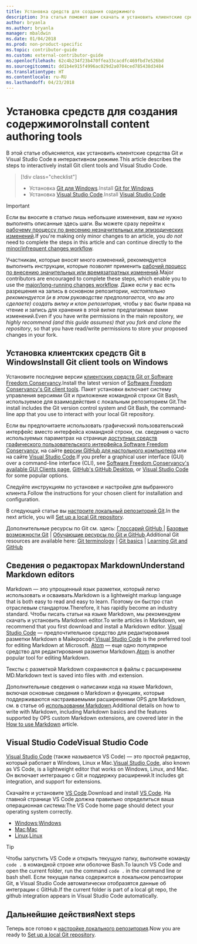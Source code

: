 ```yaml
---
title: Установка средств для создания содержимого
description: Эта статья поможет вам скачать и установить клиентские средства, необходимые для редактирования файлов Markdown и работы с Git.
author: bryanla
ms.author: bryanla
manager: mbaldwin
ms.date: 01/04/2018
ms.prod: non-product-specific
ms.topic: contributor-guide
ms.custom: external-contributor-guide
ms.openlocfilehash: 62c4b234f23b470ffea33cacdfc469fbd7e526bd
ms.sourcegitcommit: dd1b4e915f4996ac029d2a0704ced785438d3484
ms.translationtype: HT
ms.contentlocale: ru-RU
ms.lasthandoff: 04/23/2018
---
```

# <a name="install-content-authoring-tools"></a><span data-ttu-id="391b0-103">Установка средств для создания содержимого</span><span class="sxs-lookup"><span data-stu-id="391b0-103">Install content authoring tools</span></span>

<span data-ttu-id="391b0-104">В этой статье объясняется, как установить клиентские средства Git и Visual Studio Code в интерактивном режиме.</span><span class="sxs-lookup"><span data-stu-id="391b0-104">This article describes the steps to interactively install Git client tools and Visual Studio Code.</span></span>
> [!div class="checklist"]
> * <span data-ttu-id="391b0-105">Установка [Git для Windows](https://git-scm.com/download/win).</span><span class="sxs-lookup"><span data-stu-id="391b0-105">Install [Git for Windows](https://git-scm.com/download/win)</span></span>
> * <span data-ttu-id="391b0-106">Установка [Visual Studio Code](https://code.visualstudio.com/).</span><span class="sxs-lookup"><span data-stu-id="391b0-106">Install [Visual Studio Code](https://code.visualstudio.com/)</span></span>

>[!IMPORTANT]
> <span data-ttu-id="391b0-107">Если вы вносите в статью лишь небольшие изменения, вам *не* нужно выполнять описанные здесь шаги. Вы можете сразу перейти к [рабочему процессу по внесению незначительных или эпизодических изменений](light-workflow.md).</span><span class="sxs-lookup"><span data-stu-id="391b0-107">If you're making only minor changes to an article, you *do not* need to complete the steps in this article and can continue directly to the [minor/infrequent changes workflow](light-workflow.md).</span></span>
>
> <span data-ttu-id="391b0-108">Участникам, которые вносят много изменений, рекомендуется выполнить инструкции, которые позволят применить [рабочий процесс по внесению значительных или времязатратных изменений](full-workflow.md).</span><span class="sxs-lookup"><span data-stu-id="391b0-108">Major contributors are encouraged to complete these steps, which enable you to use the [major/long-running changes workflow](full-workflow.md).</span></span> <span data-ttu-id="391b0-109">Даже если у вас есть разрешения на запись в основном репозитории, *настоятельно рекомендуется (и в этом руководстве предполагается, что вы это сделаете) создать вилку и клон репозитория*, чтобы у вас были права на чтение и запись для хранения в этой вилке предлагаемых вами изменений.</span><span class="sxs-lookup"><span data-stu-id="391b0-109">Even if you have write permissions in the main repository, *we highly recommend (and this guide assumes) that you fork and clone the repository*, so that you have read/write permissions to store your proposed changes in your fork.</span></span>

## <a name="install-git-client-tools-on-windows"></a><span data-ttu-id="391b0-110">Установка клиентских средств Git в Windows</span><span class="sxs-lookup"><span data-stu-id="391b0-110">Install Git client tools on Windows</span></span>

 <span data-ttu-id="391b0-111">Установите последние версии [клиентских средств Git от Software Freedom Conservancy](https://git-scm.com/download/).</span><span class="sxs-lookup"><span data-stu-id="391b0-111">Install the latest version of [Software Freedom Conservancy's Git client tools](https://git-scm.com/download/).</span></span> <span data-ttu-id="391b0-112">Пакет установки включает систему управления версиями Git и приложение командной строки Git Bash, используемое для взаимодействия с локальным репозиторием Git.</span><span class="sxs-lookup"><span data-stu-id="391b0-112">The install includes the Git version control system and Git Bash, the command-line app that you use to interact with your local Git repository.</span></span>

<span data-ttu-id="391b0-113">Если вы предпочитаете использовать графический пользовательский интерфейс вместо интерфейса командной строки, см. сведения о часто используемых параметрах на странице [доступных средств графического пользовательского интерфейса Software Freedom Conservancy](https://git-scm.com/downloads/guis), на сайте [версии GitHub для настольного компьютера](https://desktop.github.com/) или на сайте [Visual Studio Code](https://www.visualstudio.com/products/code-vs.aspx).</span><span class="sxs-lookup"><span data-stu-id="391b0-113">If you prefer a graphical user interface (GUI) over a command-line interface (CLI), see [Software Freedom Conservancy's available GUI Clients page](https://git-scm.com/downloads/guis), [GitHub's GitHub Desktop](https://desktop.github.com/), or [Visual Studio Code](https://www.visualstudio.com/products/code-vs.aspx) for some popular options.</span></span>

<span data-ttu-id="391b0-114">Следуйте инструкциям по установке и настройке для выбранного клиента.</span><span class="sxs-lookup"><span data-stu-id="391b0-114">Follow the instructions for your chosen client for installation and configuration.</span></span>

<span data-ttu-id="391b0-115">В следующей статье вы [настроите локальный репозиторий Git](get-started-setup-local.md).</span><span class="sxs-lookup"><span data-stu-id="391b0-115">In the next article, you will [Set up a local Git repository](get-started-setup-local.md).</span></span>

   <span data-ttu-id="391b0-116">Дополнительные ресурсы по Git см. здесь: [Глоссарий GitHub ](https://help.github.com/articles/github-glossary) | [Базовые возможности Git](https://git-scm.com/book/en/v2/Getting-Started-Git-Basics) | [Обучающие ресурсы по Git и GitHub](https://help.github.com/articles/good-resources-for-learning-git-and-github/).</span><span class="sxs-lookup"><span data-stu-id="391b0-116">Additional Git resources are available here: [Git terminology](https://help.github.com/articles/github-glossary) | [Git basics](https://git-scm.com/book/en/v2/Getting-Started-Git-Basics) | [Learning Git and GitHub](https://help.github.com/articles/good-resources-for-learning-git-and-github/)</span></span>

## <a name="understand-markdown-editors"></a><span data-ttu-id="391b0-117">Сведения о редакторах Markdown</span><span class="sxs-lookup"><span data-stu-id="391b0-117">Understand Markdown editors</span></span>

<span data-ttu-id="391b0-118">Markdown — это упрощенный язык разметки, который легко использовать и осваивать.</span><span class="sxs-lookup"><span data-stu-id="391b0-118">Markdown is a lightweight markup language that is both easy to read and easy to learn.</span></span> <span data-ttu-id="391b0-119">Поэтому он быстро стал отраслевым стандартом.</span><span class="sxs-lookup"><span data-stu-id="391b0-119">Therefore, it has rapidly become an industry standard.</span></span> <span data-ttu-id="391b0-120">Чтобы писать статьи на языке Markdown, мы рекомендуем скачать и установить Markdown editor.</span><span class="sxs-lookup"><span data-stu-id="391b0-120">To write articles in Markdown, we recommend that you first download and install a Markdown editor.</span></span>  <span data-ttu-id="391b0-121">[Visual Studio Code](https://code.visualstudio.com/) — предпочтительное средство для редактирования разметки Markdown в Майкрософт.</span><span class="sxs-lookup"><span data-stu-id="391b0-121">[Visual Studio Code](https://code.visualstudio.com/) is the preferred tool for editing Markdown at Microsoft.</span></span> <span data-ttu-id="391b0-122">[Atom](https://atom.io) — еще одно популярное средство для редактирования разметки Markdown.</span><span class="sxs-lookup"><span data-stu-id="391b0-122">[Atom](https://atom.io) is another popular tool for editing Markdown.</span></span>

<span data-ttu-id="391b0-123">Тексты с разметкой Markdown сохраняются в файлы с расширением MD.</span><span class="sxs-lookup"><span data-stu-id="391b0-123">Markdown text is saved into files with .md extension.</span></span>

<span data-ttu-id="391b0-124">Дополнительные сведения о написании кода на языке Markdown, включая основные сведения о Markdown и функциях, которые поддерживаются настраиваемыми расширениями OPS для Markdown, см. в статье об [использовании Markdown](how-to-write-use-markdown.md).</span><span class="sxs-lookup"><span data-stu-id="391b0-124">Additional details on how to write with Markdown, including Markdown basics and the features supported by OPS custom Markdown extensions, are covered later in the [How to use Markdown](how-to-write-use-markdown.md) article.</span></span>

## <a name="visual-studio-code"></a><span data-ttu-id="391b0-125">Visual Studio Code</span><span class="sxs-lookup"><span data-stu-id="391b0-125">Visual Studio Code</span></span>

<span data-ttu-id="391b0-126">[Visual Studio Code](https://code.visualstudio.com/) (также называется VS Code) — это простой редактор, который работает в Windows, Linux и Mac.</span><span class="sxs-lookup"><span data-stu-id="391b0-126">[Visual Studio Code](https://code.visualstudio.com/), also known as VS Code, is a lightweight editor that works on Windows, Linux, and Mac.</span></span> <span data-ttu-id="391b0-127">Он включает интеграцию с Git и поддержку расширений.</span><span class="sxs-lookup"><span data-stu-id="391b0-127">It includes git integration, and support for extensions.</span></span>

<span data-ttu-id="391b0-128">Скачайте и установите [VS Code](https://code.visualstudio.com/).</span><span class="sxs-lookup"><span data-stu-id="391b0-128">Download and install [VS Code](https://code.visualstudio.com/).</span></span> <span data-ttu-id="391b0-129">На главной странице VS Code должна правильно определиться ваша операционная система:</span><span class="sxs-lookup"><span data-stu-id="391b0-129">The VS Code home page should detect your operating system correctly.</span></span>

- <span data-ttu-id="391b0-130">[Windows](https://code.visualstudio.com/docs/setup/windows);</span><span class="sxs-lookup"><span data-stu-id="391b0-130">[Windows](https://code.visualstudio.com/docs/setup/windows)</span></span>
- <span data-ttu-id="391b0-131">[Mac](https://code.visualstudio.com/docs/setup/mac);</span><span class="sxs-lookup"><span data-stu-id="391b0-131">[Mac](https://code.visualstudio.com/docs/setup/mac)</span></span>
- <span data-ttu-id="391b0-132">[Linux](https://code.visualstudio.com/docs/setup/linux).</span><span class="sxs-lookup"><span data-stu-id="391b0-132">[Linux](https://code.visualstudio.com/docs/setup/linux)</span></span>

> [!TIP]
> <span data-ttu-id="391b0-133">Чтобы запустить VS Code и открыть текущую папку, выполните команду `code .` в командной строке или оболочке Bash.</span><span class="sxs-lookup"><span data-stu-id="391b0-133">To launch VS Code and open the current folder, run the command `code .` in the command line or bash shell.</span></span> <span data-ttu-id="391b0-134">Если текущая папка содержится в локальном репозитории Git, в Visual Studio Code автоматически отобразятся данные об интеграции с GitHub.</span><span class="sxs-lookup"><span data-stu-id="391b0-134">If the current folder is part of a local git repo, the github integration appears in Visual Studio Code automatically.</span></span>

## <a name="next-steps"></a><span data-ttu-id="391b0-135">Дальнейшие действия</span><span class="sxs-lookup"><span data-stu-id="391b0-135">Next steps</span></span>

<span data-ttu-id="391b0-136">Теперь все готово к [настройке локального репозитория](get-started-setup-local.md).</span><span class="sxs-lookup"><span data-stu-id="391b0-136">Now you are ready to [Set up a local Git repository](get-started-setup-local.md).</span></span>
